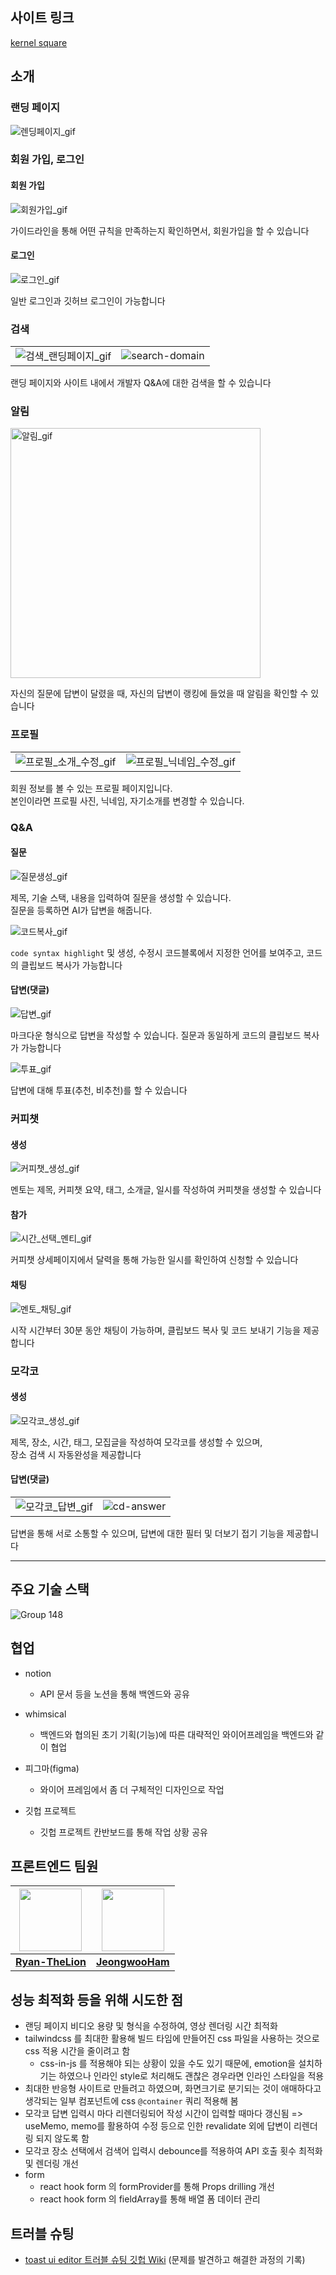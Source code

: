 ## 사이트 링크

[kernel square](https://kernelsquare.live)

## 소개

### 랜딩 페이지

![렌딩페이지_gif](https://github.com/KernelSquare/Frontend/assets/110394773/7928756b-ff61-447b-982a-25d393c9f7d5)

### 회원 가입, 로그인

#### 회원 가입

![회원가입_gif](https://github.com/KernelSquare/Frontend/assets/110394773/8410dc67-ad50-4218-ab63-b1affbe8c8e7)

가이드라인을 통해 어떤 규칙을 만족하는지 확인하면서, 회원가입을 할 수 있습니다

#### 로그인

![로그인_gif](https://github.com/KernelSquare/Frontend/assets/110394773/5519fb79-2853-4eff-881c-3cb66f8550c6)

일반 로그인과 깃허브 로그인이 가능합니다

### 검색

| | |
| --- | --- |
| ![검색_랜딩페이지_gif](https://github.com/KernelSquare/Frontend/assets/110394773/6f9d4215-5a87-4801-b7d0-3a1ffd3cf95b) | ![search-domain](https://github.com/KernelSquare/Frontend/assets/110394773/f55cf7f8-3f48-4cc5-b756-51984b8b231f) |

랜딩 페이지와 사이트 내에서 개발자 Q&A에 대한 검색을 할 수 있습니다

### 알림

<img src="https://github.com/KernelSquare/Frontend/assets/110394773/42cc9426-643e-4132-8737-34d3661ce496" alt="알림_gif" height="400" />

자신의 질문에 답변이 달렸을 때, 자신의 답변이 랭킹에 들었을 때 알림을 확인할 수 있습니다

### 프로필

| | |
| --- | --- |
| ![프로필_소개_수정_gif](https://github.com/KernelSquare/Frontend/assets/110394773/c74fbf9f-aa68-4eb0-87be-ea68e9db23b3) | ![프로필_닉네임_수정_gif](https://github.com/KernelSquare/Frontend/assets/110394773/620e5ee3-8aa6-4911-a6bd-3ad578acf7e0) |

회원 정보를 볼 수 있는 프로필 페이지입니다.<br />본인이라면 프로필 사진, 닉네임, 자기소개를 변경할 수 있습니다.

### Q&A

#### 질문

![질문생성_gif](https://github.com/KernelSquare/Frontend/assets/110394773/373b8289-cab3-403d-b724-5e474ccc5d9e)

제목, 기술 스택, 내용을 입력하여 질문을 생성할 수 있습니다.<br />질문을 등록하면 AI가 답변을 해줍니다.

![코드복사_gif](https://github.com/KernelSquare/Frontend/assets/110394773/8dce2322-3b05-4a1b-a222-4113e5b1b34b)

`code syntax highlight` 및 생성, 수정시 코드블록에서 지정한 언어를 보여주고, 코드의 클립보드 복사가 가능합니다

#### 답변(댓글)

![답변_gif](https://github.com/KernelSquare/Frontend/assets/110394773/c6bd50f8-725a-44ad-a713-e2dceee905b7)

마크다운 형식으로 답변을 작성할 수 있습니다. 질문과 동일하게 코드의 클립보드 복사가 가능합니다

![투표_gif](https://github.com/KernelSquare/Frontend/assets/110394773/7a6eed71-a443-4f6a-9d1f-c20eeea588b3)

답변에 대해 투표(추천, 비추천)를 할 수 있습니다

### 커피챗

#### 생성

![커피챗_생성_gif](https://github.com/KernelSquare/Frontend/assets/110394773/002a6ea9-13bc-4452-90e8-2c6bcbeb2a2d)

멘토는 제목, 커피챗 요약, 태그, 소개글, 일시를 작성하여 커피챗을 생성할 수 있습니다

#### 참가

![시간_선택_멘티_gif](https://github.com/KernelSquare/Frontend/assets/110394773/3fe01539-f53a-4734-a212-e65f8eb7206e)

커피챗 상세페이지에서 달력을 통해 가능한 일시를 확인하여 신청할 수 있습니다

#### 채팅

![멘토_채팅_gif](https://github.com/KernelSquare/Frontend/assets/110394773/286fbc21-037c-4b7e-838a-81c440c12aa0)

시작 시간부터 30분 동안 채팅이 가능하며, 클립보드 복사 및 코드 보내기 기능을 제공합니다

### 모각코

#### 생성

![모각코_생성_gif](https://github.com/KernelSquare/Frontend/assets/110394773/6cd15b34-059b-48b2-9eae-9ea14a22e6c0)

제목, 장소, 시간, 태그, 모집글을 작성하여 모각코를 생성할 수 있으며,<br/>장소 검색 시 자동완성을 제공합니다

#### 답변(댓글)

| | |
| --- | --- |
| ![모각코_답변_gif](https://github.com/KernelSquare/Frontend/assets/110394773/bf76c6d4-248b-44ca-89da-da5dacbd3ff6) | ![cd-answer](https://github.com/KernelSquare/Frontend/assets/110394773/cc4da467-c308-40bd-aa71-6de61326903d) |

답변을 통해 서로 소통할 수 있으며, 답변에 대한 필터 및 더보기 접기 기능을 제공합니다

---

## 주요 기술 스택

![Group 148](https://github.com/KernelSquare/Frontend/assets/123251211/37a1f214-c768-4731-9db3-ffb044ade7c9)

## 협업

- notion
  - API 문서 등을 노션을 통해 백엔드와 공유

- whimsical
  - 백엔드와 협의된 초기 기획(기능)에 따른 대략적인 와이어프레임을 백엔드와 같이 협업

- 피그마(figma)
  - 와이어 프레임에서 좀 더 구체적인 디자인으로 작업

- 깃헙 프로젝트
  - 깃헙 프로젝트 칸반보드를 통해 작업 상황 공유

## 프론트엔드 팀원

| <a href="https://github.com/Ryan-TheLion" target="_blank"><img src="https://avatars.githubusercontent.com/u/110394773?v=4" width="100" height="100" /></a> | <a href="https://github.com/JeongwooHam" target="_blank"><img src="https://avatars.githubusercontent.com/u/123251211?v=4" width="100" height="100" /></a> |
| --- | --- | 
| **[Ryan-TheLion](https://github.com/Ryan-TheLion)** | **[JeongwooHam](https://github.com/JeongwooHam)** |
                      
## 성능 최적화 등을 위해 시도한 점

- 랜딩 페이지 비디오 용량 및 형식을 수정하여, 영상 렌더링 시간 최적화
- tailwindcss 를 최대한 활용해 빌드 타임에 만들어진 css 파일을 사용하는 것으로 css 적용 시간을 줄이려고 함
  - css-in-js 를 적용해야 되는 상황이 있을 수도 있기 때문에, emotion을 설치하기는 하였으나 인라인 style로 처리해도 괜찮은 경우라면 인라인 스타일을 적용
- 최대한 반응형 사이트로 만들려고 하였으며, 화면크기로 분기되는 것이 애매하다고 생각되는 일부 컴포넌트에 css `@container` 쿼리 적용해 봄
- 모각코 답변 입력시 마다 리렌더링되어 작성 시간이 입력할 때마다 갱신됨 => useMemo, memo를 활용하여 수정 등으로 인한 revalidate 외에 답변이 리렌더링 되지 않도록 함
- 모각코 장소 선택에서 검색어 입력시 debounce를 적용하여 API 호출 횟수 최적화 및 렌더링 개선
- form
  - react hook form 의 formProvider를 통해 Props drilling 개선
  - react hook form 의 fieldArray를 통해 배열 폼 데이터 관리

## 트러블 슈팅

- [toast ui editor 트러블 슈팅 깃헙 Wiki](<https://github.com/KernelSquare/Frontend/wiki/@toast%E2%80%90ui-editor-%EC%9D%B4%EC%8A%88-(with-Next.js-14-app-router)>) (문제를 발견하고 해결한 과정의 기록)
